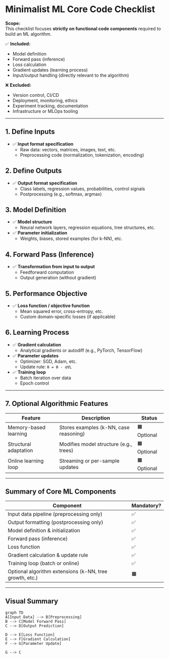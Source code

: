 # Minimalist ML Core Code Checklist

**Scope:**  
This checklist focuses **strictly on functional code components** required to build an ML algorithm.

✅ **Included:**  
- Model definition  
- Forward pass (inference)  
- Loss calculation  
- Gradient updates (learning process)  
- Input/output handling (directly relevant to the algorithm)

❌ **Excluded:**  
- Version control, CI/CD  
- Deployment, monitoring, ethics  
- Experiment tracking, documentation  
- Infrastructure or MLOps tooling  

---

## 1. Define Inputs

- ✅ **Input format specification**  
  - Raw data: vectors, matrices, images, text, etc.
  - Preprocessing code (normalization, tokenization, encoding)

## 2. Define Outputs

- ✅ **Output format specification**  
  - Class labels, regression values, probabilities, control signals
  - Postprocessing (e.g., softmax, argmax)

## 3. Model Definition

- ✅ **Model structure**  
  - Neural network layers, regression equations, tree structures, etc.
- ✅ **Parameter initialization**  
  - Weights, biases, stored examples (for k-NN), etc.

## 4. Forward Pass (Inference)

- ✅ **Transformation from input to output**  
  - Feedforward computation
  - Output generation (without gradient)

## 5. Performance Objective

- ✅ **Loss function / objective function**  
  - Mean squared error, cross-entropy, etc.
  - Custom domain-specific losses (if applicable)

## 6. Learning Process

- ✅ **Gradient calculation**  
  - Analytical gradients or autodiff (e.g., PyTorch, TensorFlow)
- ✅ **Parameter updates**  
  - Optimizer: SGD, Adam, etc.
  - Update rule: `θ = θ - α∇L`
- ✅ **Training loop**  
  - Batch iteration over data
  - Epoch control

---

## 7. Optional Algorithmic Features

| Feature               | Description                              | Status   |
|----------------------|------------------------------------------|----------|
| Memory-based learning | Stores examples (k-NN, case reasoning)   | 🟧 Optional |
| Structural adaptation | Modifies model structure (e.g., trees)   | 🟧 Optional |
| Online learning loop  | Streaming or per-sample updates          | 🟧 Optional |

---

## Summary of Core ML Components

| Component                        | Mandatory? |
|---------------------------------|------------|
| Input data pipeline (preprocessing only) | ✅ |
| Output formatting (postprocessing only)   | ✅ |
| Model definition & initialization        | ✅ |
| Forward pass (inference)                 | ✅ |
| Loss function                            | ✅ |
| Gradient calculation & update rule      | ✅ |
| Training loop (batch or online)          | ✅ |
| Optional algorithm extensions (k-NN, tree growth, etc.) | 🟧 |

---

## Visual Summary

```mermaid
graph TD
A[Input Data] --> B[Preprocessing]
B --> C[Model Forward Pass]
C --> D[Output Prediction]

D --> E[Loss Function]
E --> F[Gradient Calculation]
F --> G[Parameter Update]

G --> C

